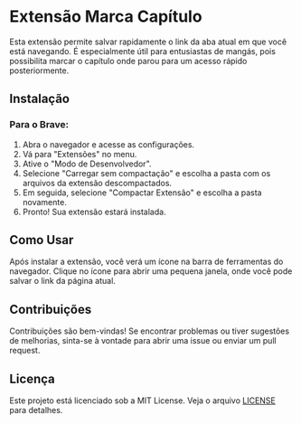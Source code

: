 # Extensão Marca Capítulo

Esta extensão permite salvar rapidamente o link da aba atual em que você está navegando. É especialmente útil para entusiastas de mangás, pois possibilita marcar o capítulo onde parou para um acesso rápido posteriormente.

## Instalação

### Para o Brave:

1. Abra o navegador e acesse as configurações.
2. Vá para "Extensões" no menu.
3. Ative o "Modo de Desenvolvedor".
4. Selecione "Carregar sem compactação" e escolha a pasta com os arquivos da extensão descompactados.
5. Em seguida, selecione "Compactar Extensão" e escolha a pasta novamente.
6. Pronto! Sua extensão estará instalada.

## Como Usar

Após instalar a extensão, você verá um ícone na barra de ferramentas do navegador. Clique no ícone para abrir uma pequena janela, onde você pode salvar o link da página atual.

## Contribuições

Contribuições são bem-vindas! Se encontrar problemas ou tiver sugestões de melhorias, sinta-se à vontade para abrir uma issue ou enviar um pull request.

## Licença

Este projeto está licenciado sob a MIT License. Veja o arquivo [LICENSE] para detalhes.

[//]: # (Links)
[LICENSE]: /LICENSE
